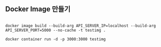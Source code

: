 ## Docker Image 만들기

```shell

docker image build --build-arg API_SERVER_IP=localhost --build-arg API_SERVER_PORT=5000 --no-cache -t testimg .

docker container run -d -p 3000:3000 testimg

```